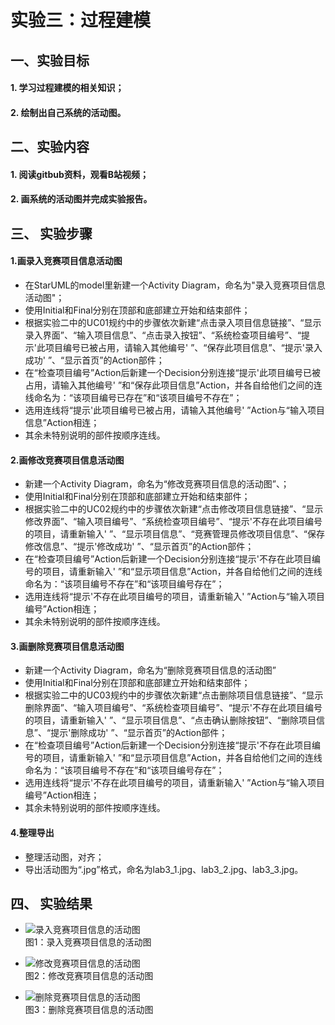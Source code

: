 # 实验三：过程建模  

## 一、实验目标

#### 1. 学习过程建模的相关知识；  
#### 2. 绘制出自己系统的活动图。  

## 二、实验内容  

#### 1. 阅读gitbub资料，观看B站视频；  
#### 2. 画系统的活动图并完成实验报告。  
  

## 三、 实验步骤
#### 1.画录入竞赛项目信息活动图
- 在StarUML的model里新建一个Activity Diagram，命名为"录入竞赛项目信息活动图"；
- 使用Initial和Final分别在顶部和底部建立开始和结束部件；
- 根据实验二中的UC01规约中的步骤依次新建“点击录入项目信息链接”、“显示录入界面”、“输入项目信息”、“点击录入按钮”、“系统检查项目编号”、“提示'此项目编号已被占用，请输入其他编号' ”、“保存此项目信息”、“提示'录入成功' ”、“显示首页”的Action部件；
- 在“检查项目编号”Action后新建一个Decision分别连接“提示'此项目编号已被占用，请输入其他编号' ”和“保存此项目信息”Action，并各自给他们之间的连线命名为：“该项目编号已存在”和“该项目编号不存在”；
- 选用连线将“提示'此项目编号已被占用，请输入其他编号' ”Action与“输入项目信息”Action相连；
- 其余未特别说明的部件按顺序连线。

#### 2.画修改竞赛项目信息活动图
- 新建一个Activity Diagram，命名为“修改竞赛项目信息的活动图”、；
- 使用Initial和Final分别在顶部和底部建立开始和结束部件；
- 根据实验二中的UC02规约中的步骤依次新建“点击修改项目信息链接”、“显示修改界面”、“输入项目编号”、“系统检查项目编号”、“提示'不存在此项目编号的项目，请重新输入' ”、“显示项目信息”、“竞赛管理员修改项目信息”、“保存修改信息”、“提示'修改成功' ”、“显示首页”的Action部件；
- 在“检查项目编号”Action后新建一个Decision分别连接“提示'不存在此项目编号的项目，请重新输入' ”和“显示项目信息”Action，并各自给他们之间的连线命名为：“该项目编号不存在”和“该项目编号存在”；
- 选用连线将“提示'不存在此项目编号的项目，请重新输入' ”Action与“输入项目编号”Action相连；
- 其余未特别说明的部件按顺序连线。

#### 3.画删除竞赛项目信息活动图
- 新建一个Activity Diagram，命名为“删除竞赛项目信息的活动图”
- 使用Initial和Final分别在顶部和底部建立开始和结束部件；
- 根据实验二中的UC03规约中的步骤依次新建“点击删除项目信息链接”、“显示删除界面”、“输入项目编号”、“系统检查项目编号”、“提示'不存在此项目编号的项目，请重新输入' ”、“显示项目信息”、“点击确认删除按钮”、“删除项目信息”、“提示'删除成功' ”、“显示首页”的Action部件；
- 在“检查项目编号”Action后新建一个Decision分别连接“提示'不存在此项目编号的项目，请重新输入' ”和“显示项目信息”Action，并各自给他们之间的连线命名为：“该项目编号不存在”和“该项目编号存在”；
- 选用连线将“提示'不存在此项目编号的项目，请重新输入' ”Action与“输入项目编号”Action相连；
- 其余未特别说明的部件按顺序连线。

#### 4.整理导出
- 整理活动图，对齐；
- 导出活动图为“.jpg”格式，命名为lab3_1.jpg、lab3_2.jpg、lab3_3.jpg。

## 四、 实验结果  

- ![录入竞赛项目信息的活动图](./lab3_1.jpg)  
图1：录入竞赛项目信息的活动图

- ![修改竞赛项目信息的活动图](./lab3_2.jpg)  
图2：修改竞赛项目信息的活动图

- ![删除竞赛项目信息的活动图](./lab3_3.jpg)  
图3：删除竞赛项目信息的活动图
